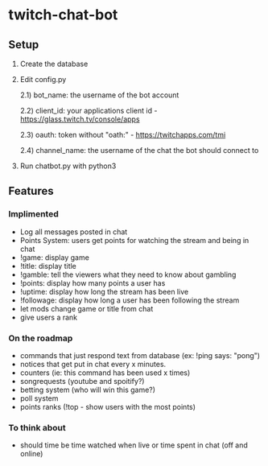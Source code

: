 # twitch-chat-bot

## Setup
1) Create the database
2) Edit config.py

	2.1) bot_name: the username of the bot account
	
	2.2) client_id: your applications client id - https://glass.twitch.tv/console/apps
	
	2.3) oauth: token without "oath:" - https://twitchapps.com/tmi
	
	2.4) channel_name: the username of the chat the bot should connect to
	
3) Run chatbot.py with python3

## Features

### Implimented

- Log all messages posted in chat
- Points System: users get points for watching the stream and being in chat
- !game: display game
- !title: display title
- !gamble: tell the viewers what they need to know about gambling
- !points: display how many points a user has
- !uptime: display how long the stream has been live
- !followage: display how long a user has been following the stream
- let mods change game or title from chat
- give users a rank

### On the roadmap

- commands that just respond text from database (ex: !ping says: "pong")
- notices that get put in chat every x minutes.
- counters (ie: this command has been used x times)
- songrequests (youtube and spoitify?)
- betting system (who will win this game?)
- poll system
- points ranks (!top - show users with the most points)

### To think about
- should time be time watched when live or time spent in chat (off and online)